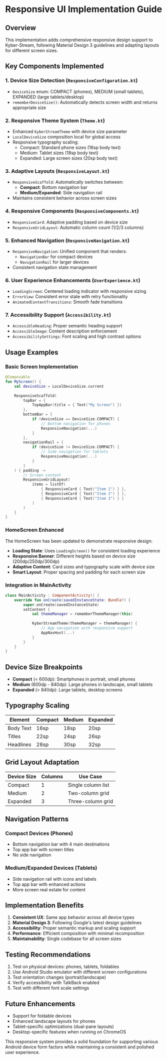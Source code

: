 # Responsive UI Implementation Guide

## Overview

This implementation adds comprehensive responsive design support to Kyber-Stream, following Material Design 3 guidelines and adapting layouts for different screen sizes.

## Key Components Implemented

### 1. Device Size Detection (`ResponsiveConfiguration.kt`)
- `DeviceSize` enum: COMPACT (phones), MEDIUM (small tablets), EXPANDED (large tablets/desktop)
- `rememberDeviceSize()`: Automatically detects screen width and returns appropriate size

### 2. Responsive Theme System (`Theme.kt`)
- Enhanced `KyberStreamTheme` with device size parameter
- `LocalDeviceSize` composition local for global access
- Responsive typography scaling:
  - Compact: Standard phone sizes (16sp body text)
  - Medium: Tablet sizes (18sp body text)  
  - Expanded: Large screen sizes (20sp body text)

### 3. Adaptive Layouts (`ResponsiveLayout.kt`)
- `ResponsiveScaffold`: Automatically switches between:
  - **Compact**: Bottom navigation bar
  - **Medium/Expanded**: Side navigation rail
- Maintains consistent behavior across screen sizes

### 4. Responsive Components (`ResponsiveComponents.kt`)
- `ResponsiveCard`: Adaptive padding based on device size
- `ResponsiveGridLayout`: Automatic column count (1/2/3 columns)

### 5. Enhanced Navigation (`ResponsiveNavigation.kt`)
- `ResponsiveNavigation`: Unified component that renders:
  - `NavigationBar` for compact devices
  - `NavigationRail` for larger devices
- Consistent navigation state management

### 6. User Experience Enhancements (`UserExperience.kt`)
- `LoadingScreen`: Centered loading indicator with responsive sizing
- `ErrorView`: Consistent error state with retry functionality
- `AnimatedContentTransitions`: Smooth fade transitions

### 7. Accessibility Support (`Accessibility.kt`)
- `AccessibleHeading`: Proper semantic heading support
- `AccessibleImage`: Content description enforcement
- `AccessibilitySettings`: Font scaling and high contrast options

## Usage Examples

### Basic Screen Implementation

```kotlin
@Composable
fun MyScreen() {
    val deviceSize = LocalDeviceSize.current
    
    ResponsiveScaffold(
        topBar = { 
            TopAppBar(title = { Text("My Screen") })
        },
        bottomBar = {
            if (deviceSize == DeviceSize.COMPACT) {
                // Bottom navigation for phones
                ResponsiveNavigation(...)
            }
        },
        navigationRail = {
            if (deviceSize != DeviceSize.COMPACT) {
                // Side navigation for tablets
                ResponsiveNavigation(...)
            }
        }
    ) { padding ->
        // Screen content
        ResponsiveGridLayout(
            items = listOf(
                { ResponsiveCard { Text("Item 1") } },
                { ResponsiveCard { Text("Item 2") } },
                { ResponsiveCard { Text("Item 3") } }
            )
        )
    }
}
```

### HomeScreen Enhanced

The HomeScreen has been updated to demonstrate responsive design:

- **Loading State**: Uses `LoadingScreen()` for consistent loading experience
- **Responsive Banner**: Different heights based on device size (200dp/250dp/300dp)
- **Adaptive Content**: Card sizes and typography scale with device size
- **Smart Layout**: Proper spacing and padding for each screen size

### Integration in MainActivity

```kotlin
class MainActivity : ComponentActivity() {
    override fun onCreate(savedInstanceState: Bundle?) {
        super.onCreate(savedInstanceState)
        setContent {
            val themeManager = rememberThemeManager(this)
            
            KyberStreamTheme(themeManager = themeManager) {
                // App navigation with responsive support
                AppNavHost(...)
            }
        }
    }
}
```

## Device Size Breakpoints

- **Compact** (< 600dp): Smartphones in portrait, small phones
- **Medium** (600dp - 840dp): Large phones in landscape, small tablets
- **Expanded** (> 840dp): Large tablets, desktop screens

## Typography Scaling

| Element | Compact | Medium | Expanded |
|---------|---------|---------|----------|
| Body Text | 16sp | 18sp | 20sp |
| Titles | 22sp | 24sp | 26sp |
| Headlines | 28sp | 30sp | 32sp |

## Grid Layout Adaptation

| Device Size | Columns | Use Case |
|-------------|---------|----------|
| Compact | 1 | Single column list |
| Medium | 2 | Two-column grid |
| Expanded | 3 | Three-column grid |

## Navigation Patterns

### Compact Devices (Phones)
- Bottom navigation bar with 4 main destinations
- Top app bar with screen titles
- No side navigation

### Medium/Expanded Devices (Tablets)
- Side navigation rail with icons and labels
- Top app bar with enhanced actions
- More screen real estate for content

## Implementation Benefits

1. **Consistent UX**: Same app behavior across all device types
2. **Material Design 3**: Following Google's latest design guidelines
3. **Accessibility**: Proper semantic markup and scaling support
4. **Performance**: Efficient composition with minimal recomposition
5. **Maintainability**: Single codebase for all screen sizes

## Testing Recommendations

1. Test on physical devices: phones, tablets, foldables
2. Use Android Studio emulator with different screen configurations
3. Test orientation changes (portrait/landscape)
4. Verify accessibility with TalkBack enabled
5. Test with different font scale settings

## Future Enhancements

- Support for foldable devices
- Enhanced landscape layouts for phones
- Tablet-specific optimizations (dual-pane layouts)
- Desktop-specific features when running on ChromeOS

This responsive system provides a solid foundation for supporting various Android device form factors while maintaining a consistent and polished user experience.